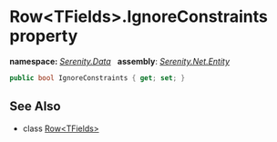 # Row&lt;TFields&gt;.IgnoreConstraints property
**namespace:** *[Serenity.Data](../../README.md#serenity.data-namespace)*   **assembly**: *[Serenity.Net.Entity](../../README.md)*

```csharp
public bool IgnoreConstraints { get; set; }
```

## See Also

* class [Row&lt;TFields&gt;](../Row-1.md)